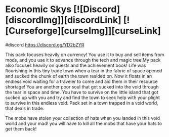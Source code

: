 # Economic Skys [![Discord][discordImg]][discordLink] [![Curseforge][curseImg]][curseLink]
#discord https://discord.gg/YD2bZYR

This pack focuses heavily on currency! You use it to buy and sell items from mods, and you use it to advance through the tech and magic tree!My pack also focuses heavily on quests and the achievement book! Life was flourishing in this tiny trade town when a tear in the fabric of space opened and sucked the chunk of earth the town resided on. Now it floats in an endless void waiting for a traveler to come and aid them in their resource shortage! You are another poor soul that got sucked into the void through the tear in space and time. You have to survive on the little island that got sucked up with you and try and find the town to seek help with your plight to survive in this endless void. Pack set in a town trapped in a void world, that deals in trade.

The mobs have stolen your collection of hats when you landed in this void world and your mad! you will have to kill all the mobs that have your hats to get them back!
